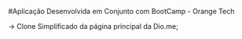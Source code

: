 #Aplicação Desenvolvida em Conjunto com BootCamp - Orange Tech

-> Clone Simplificado da página principal da Dio.me;

